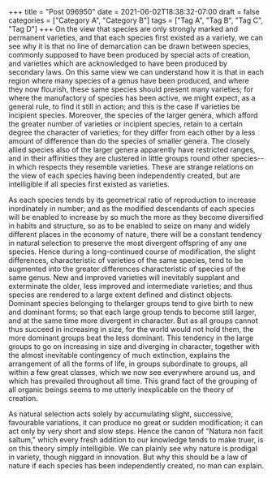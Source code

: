 +++
title = "Post 096950"
date = 2021-06-02T18:38:32-07:00
draft = false
categories = ["Category A", "Category B"]
tags = ["Tag A", "Tag B", "Tag C", "Tag D"]
+++
On the view that species are only strongly marked and permanent varieties, and that each species first existed as a variety, we can see why it is that no line of demarcation can be drawn between species, commonly supposed to have been produced by special acts of creation, and varieties which are acknowledged to have been produced by secondary laws. On this same view we can understand how it is that in each region where many species of a genus have been produced, and where they now flourish, these same species should present many varieties; for where the manufactory of species has been active, we might expect, as a general rule, to find it still in action; and this is the case if varieties be incipient species. Moreover, the species of the larger genera, which afford the greater number of varieties or incipient species, retain to a certain degree the character of varieties; for they differ from each other by a less amount of difference than do the species of smaller genera. The closely allied species also of the larger genera apparently have restricted ranges, and in their affinities they are clustered in little groups round other species--in which respects they resemble varieties. These are strange relations on the view of each species having been independently created, but are intelligible if all species first existed as varieties.

As each species tends by its geometrical ratio of reproduction to increase inordinately in number; and as the modified descendants of each species will be enabled to increase by so much the more as they become diversified in habits and structure, so as to be enabled to seize on many and widely different places in the economy of nature, there will be a constant tendency in natural selection to preserve the most divergent offspring of any one species. Hence during a long-continued course of modification, the slight differences, characteristic of varieties of the same species, tend to be augmented into the greater differences characteristic of species of the same genus. New and improved varieties will inevitably supplant and exterminate the older, less improved and intermediate varieties; and thus species are rendered to a large extent defined and distinct objects. Dominant species belonging to thelarger groups tend to give birth to new and dominant forms; so that each large group tends to become still larger, and at the same time more divergent in character. But as all groups cannot thus succeed in increasing in size, for the world would not hold them, the more dominant groups beat the less dominant. This tendency in the large groups to go on increasing in size and diverging in character, together with the almost inevitable contingency of much extinction, explains the arrangement of all the forms of life, in groups subordinate to groups, all within a few great classes, which we now see everywhere around us, and which has prevailed throughout all time. This grand fact of the grouping of all organic beings seems to me utterly inexplicable on the theory of creation.

As natural selection acts solely by accumulating slight, successive, favourable variations, it can produce no great or sudden modification; it can act only by very short and slow steps. Hence the canon of "Natura non facit saltum," which every fresh addition to our knowledge tends to make truer, is on this theory simply intelligible. We can plainly see why nature is prodigal in variety, though niggard in innovation. But why this should be a law of nature if each species has been independently created, no man can explain.
